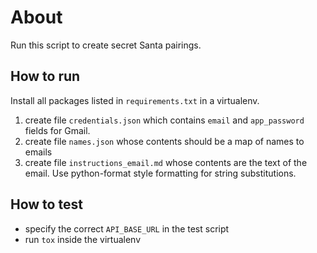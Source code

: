 # About

Run this script to create secret Santa pairings.

## How to run

Install all packages listed in `requirements.txt` in a virtualenv.

1. create file `credentials.json` which contains `email` and `app_password` fields for Gmail.
2. create file `names.json` whose contents should be a map of names to emails
3. create file `instructions_email.md` whose contents are the text of the email. Use python-format style formatting for string substitutions.

## How to test

- specify the correct `API_BASE_URL` in the test script
- run `tox` inside the virtualenv
